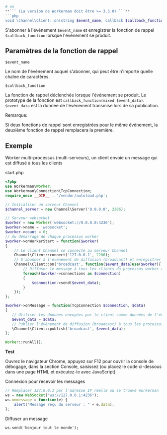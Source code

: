 ```php
# on
**``` (La version de Workerman doit être >= 3.3.0) ```**
```php
void \Channel\Client::on(string $event_name, callback $callback_function)
```
S'abonner à l'événement ```$event_name``` et enregistrer la fonction de rappel ```$callback_function``` lorsque l'événement se produit.

## Paramètres de la fonction de rappel

``` $event_name ```

Le nom de l'événement auquel s'abonner, qui peut être n'importe quelle chaîne de caractères.

``` $callback_function ```

La fonction de rappel déclenchée lorsque l'événement se produit. Le prototype de la fonction est ```callback_function(mixed $event_data)```. ```$event_data``` est la donnée de l'événement transmise lors de sa publication.

Remarque:

Si deux fonctions de rappel sont enregistrées pour le même événement, la deuxième fonction de rappel remplacera la première.

## Exemple
Worker multi-processus (multi-serveurs), un client envoie un message qui est diffusé à tous les clients

start.php
```php
<?php
use Workerman\Worker;
use Workerman\Connection\TcpConnection;
require_once __DIR__ . '/vendor/autoload.php';

// Initialiser un serveur Channel
$channel_server = new Channel\Server('0.0.0.0', 2206);

// Serveur websocket
$worker = new Worker('websocket://0.0.0.0:4236');
$worker->name = 'websocket';
$worker->count = 6;
// Au démarrage de chaque processus worker
$worker->onWorkerStart = function($worker)
{
    // Le client Channel se connecte au serveur Channel
    Channel\Client::connect('127.0.0.1', 2206);
    // S'abonner à l'événement de diffusion (broadcast) et enregistrer la fonction de rappel de l'événement
    Channel\Client::on('broadcast', function($event_data)use($worker){
        // Diffuser le message à tous les clients du processus worker actuel
        foreach($worker->connections as $connection)
        {
            $connection->send($event_data);
        }
    });
};

$worker->onMessage = function(TcpConnection $connection, $data)
{
   // Utiliser les données envoyées par le client comme données de l'événement
   $event_data = $data;
   // Publier l'événement de diffusion (broadcast) à tous les processus worker
   \Channel\Client::publish('broadcast', $event_data);
};

Worker::runAll();
```

**Test**

Ouvrez le navigateur Chrome, appuyez sur F12 pour ouvrir la console de débogage, dans la section Console, saisissez (ou placez le code ci-dessous dans une page HTML et exécutez-le avec JavaScript)

Connexion pour recevoir les messages
```javascript
// Remplacer 127.0.0.1 par l'adresse IP réelle où se trouve Workerman
ws = new WebSocket("ws://127.0.0.1:4236");
ws.onmessage = function(e) {
    alert("Message reçu du serveur : " + e.data);
};
```

Diffuser un message
```
ws.send('bonjour tout le monde');
```
